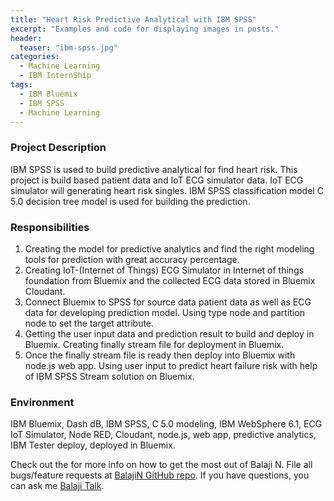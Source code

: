 ```yaml
---
title: "Heart Risk Predictive Analytical with IBM SPSS"
excerpt: "Examples and code for displaying images in posts."
header:
  teaser: "ibm-spss.jpg"
categories: 
  - Machine Learning
  - IBM InternShip
tags: 
  - IBM Bluemix
  - IBM SPSS
  - Machine Learning
---
```


### Project Description
IBM SPSS is used to build predictive analytical for find heart risk. This project is build based patient data and IoT ECG simulator data. IoT ECG simulator will generating heart risk singles. IBM SPSS classification model C 5.0 decision tree model is used for building the prediction.

### Responsibilities
   1. Creating the model for predictive analytics and find the right modeling tools for prediction with great accuracy percentage. 
   2. Creating IoT-(Internet of Things) ECG Simulator in Internet of things foundation from Bluemix and the collected ECG data stored in Bluemix Cloudant. 
   3. Connect Bluemix to SPSS for source data patient data as well as ECG data for developing prediction model. Using type node and partition node to set the target attribute.
   4. Getting the user input data and prediction result to build and deploy in Bluemix. Creating finally stream file for deployment in Bluemix.
   5. Once the finally stream file is ready then deploy into Bluemix with node.js web app. Using user input to predict heart failure risk with help of IBM SPSS Stream solution on Bluemix. 

### Environment
IBM Bluemix, Dash dB, IBM SPSS, C 5.0 modeling, IBM WebSphere 6.1, ECG IoT Simulator, Node RED, Cloudant, node.js, web app, predictive analytics, IBM Tester deploy, deployed in Bluemix.

Check out the for more info on how to get the most out of Balaji N. File all bugs/feature requests at [BalajiN GitHub repo][Balajin-gh]. If you have questions, you can ask me [Balaji Talk][BalajiN-talk].

[Balajin-gh]:   https://github.com/balajincse
[BalajiN-talk]: mailto:balajincse@outlook.com
